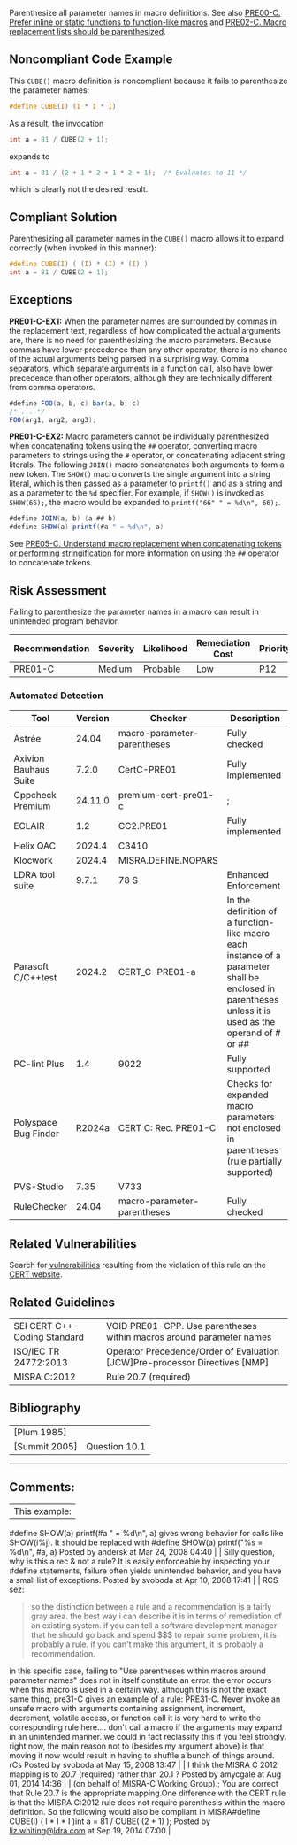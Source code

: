 Parenthesize all parameter names in macro definitions. See also [PRE00-C. Prefer inline or static functions to function-like macros](PRE00-C_%20Prefer%20inline%20or%20static%20functions%20to%20function-like%20macros) and [PRE02-C. Macro replacement lists should be parenthesized](PRE02-C_%20Macro%20replacement%20lists%20should%20be%20parenthesized).
## Noncompliant Code Example
This `CUBE()` macro definition is noncompliant because it fails to parenthesize the parameter names:
``` c
#define CUBE(I) (I * I * I)
```
As a result, the invocation
``` c
int a = 81 / CUBE(2 + 1);
```
expands to
``` c
int a = 81 / (2 + 1 * 2 + 1 * 2 + 1);  /* Evaluates to 11 */
```
which is clearly not the desired result.
## Compliant Solution
Parenthesizing all parameter names in the `CUBE()` macro allows it to expand correctly (when invoked in this manner):
``` c
#define CUBE(I) ( (I) * (I) * (I) )
int a = 81 / CUBE(2 + 1);
```
## Exceptions
**PRE01-C-EX1:** When the parameter names are surrounded by commas in the replacement text, regardless of how complicated the actual arguments are, there is no need for parenthesizing the macro parameters. Because commas have lower precedence than any other operator, there is no chance of the actual arguments being parsed in a surprising way. Comma separators, which separate arguments in a function call, also have lower precedence than other operators, although they are technically different from comma operators.
``` java
#define FOO(a, b, c) bar(a, b, c)
/* ... */
FOO(arg1, arg2, arg3);
```
**PRE01-C-EX2:** Macro parameters cannot be individually parenthesized when concatenating tokens using the `##` operator, converting macro parameters to strings using the `#` operator, or concatenating adjacent string literals. The following `JOIN()` macro concatenates both arguments to form a new token. The `SHOW()` macro converts the single argument into a string literal, which is then passed as a parameter to `printf()` and as a string and as a parameter to the `%d` specifier. For example, if `SHOW()` is invoked as `SHOW(66);`, the macro would be expanded to `printf("66" " = %d\n", 66);`.
``` java
#define JOIN(a, b) (a ## b)
#define SHOW(a) printf(#a " = %d\n", a)
```
See [PRE05-C. Understand macro replacement when concatenating tokens or performing stringification](PRE05-C_%20Understand%20macro%20replacement%20when%20concatenating%20tokens%20or%20performing%20stringification) for more information on using the `##` operator to concatenate tokens.
## Risk Assessment
Failing to parenthesize the parameter names in a macro can result in unintended program behavior.

| Recommendation | Severity | Likelihood | Remediation Cost | Priority | Level |
| ----|----|----|----|----|----|
| PRE01-C | Medium | Probable | Low | P12 | L1 |

### Automated Detection

| Tool | Version | Checker | Description |
| ----|----|----|----|
| Astrée | 24.04 | macro-parameter-parentheses | Fully checked |
| Axivion Bauhaus Suite | 7.2.0 | CertC-PRE01 | Fully implemented |
| Cppcheck Premium | 24.11.0 | premium-cert-pre01-c | ; |
| ECLAIR | 1.2 | CC2.PRE01 | Fully implemented |
| Helix QAC | 2024.4 | C3410 |  |
| Klocwork | 2024.4 | MISRA.DEFINE.NOPARS |  |
| LDRA tool suite | 9.7.1 | 78 S | Enhanced Enforcement |
| Parasoft C/C++test | 2024.2 | CERT_C-PRE01-a | In the definition of a function-like macro each instance of a parameter shall be enclosed in parentheses unless it is used as the operand of # or ## |
| PC-lint Plus | 1.4 | 9022 | Fully supported |
| Polyspace Bug Finder | R2024a | CERT C: Rec. PRE01-C | Checks for expanded macro parameters not enclosed in parentheses (rule partially supported) |
| PVS-Studio | 7.35 | V733 |  |
| RuleChecker | 24.04 | macro-parameter-parentheses | Fully checked |

## Related Vulnerabilities
Search for [vulnerabilities](BB.-Definitions_87152273.html#BB.Definitions-vulnerability) resulting from the violation of this rule on the [CERT website](https://www.kb.cert.org/vulnotes/bymetric?searchview&query=FIELD+KEYWORDS+contains+PRE01-C).
## Related Guidelines

|  |  |
| ----|----|
| SEI CERT C++ Coding Standard | VOID PRE01-CPP. Use parentheses within macros around parameter names |
| ISO/IEC TR 24772:2013 | Operator Precedence/Order of Evaluation [JCW]Pre-processor Directives  [NMP]  |
| MISRA C:2012 | Rule 20.7 (required) |

## Bibliography

|  |  |
| ----|----|
| [Plum 1985] |  |
| [Summit 2005] | Question 10.1 |

------------------------------------------------------------------------
[](https://wiki.sei.cmu.edu/confluence/pages/viewpage.action?pageId=87152416) [](../c/Rec_%2001_%20Preprocessor%20_PRE_) [](https://wiki.sei.cmu.edu/confluence/pages/viewpage.action?pageId=87152384)
## Comments:

|  |
| ----|
| This example:
#define SHOW(a) printf(#a " = %d\n", a)
gives wrong behavior for calls like SHOW(i%j).  It should be replaced with
#define SHOW(a) printf("%s = %d\n", #a, a)
                                        Posted by andersk at Mar 24, 2008 04:40
                                     |
| Silly question, why is this a rec & not a rule? It is easily enforceable by inspecting your #define statements, failure often yields unintended behavior, and you have a small list of exceptions.
                                        Posted by svoboda at Apr 10, 2008 17:41
                                     |
| RCS sez:
> so the distinction between a rule and a recommendation is a fairly gray area.  the best way i can describe it is in terms of remediation of an existing system.  if you can tell a software development manager that he should go back and spend $$$ to repair some problem, it is probably a rule.  if you can't make this argument, it is probably a recommendation.

in this specific case, failing to "Use parentheses within macros around parameter names" does not in itself constitute an error. the error occurs when this macro is used in a certain way.  although this is not the exact same thing, pre31-C gives an example of a rule:
PRE31-C. Never invoke an unsafe macro with arguments containing assignment, increment, decrement, volatile access, or function call
it is very hard to write the corresponding rule here.... don't call a macro if the arguments may expand in an unintended manner.
we could in fact reclassify this if you feel strongly.  right now, the main reason not to (besides my argument above) is that moving it now would result in having to shuffle a bunch of things around.
rCs
                                        Posted by svoboda at May 15, 2008 13:47
                                     |
| I think the MISRA C 2012 mapping is to 20.7 (required) rather than 20.1 ?
                                        Posted by amycgale at Aug 01, 2014 14:36
                                     |
| (on behalf of MISRA-C Working Group).; You are correct that Rule 20.7 is the appropriate mapping.One difference with the CERT rule is that the MISRA C:2012 rule does not require parenthesis within the macro definition. So the following would also be compliant in MISRA#define CUBE(I) ( I * I * I )int a = 81 / CUBE( (2 + 1) );
                                        Posted by liz.whiting@ldra.com at Sep 19, 2014 07:00
                                     |

